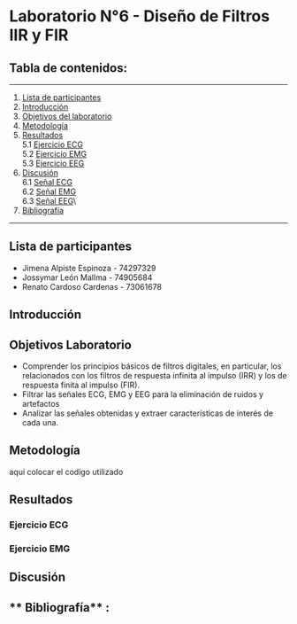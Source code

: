 # Laboratorio N°6 - Diseño de Filtros IIR y FIR 

## Tabla de contenidos:
 __________________________________________________________________________________________________
1. [Lista de participantes](#t1)
2. [Introducción](#t2)
3. [Objetivos del laboratorio](#t3)
4. [Metodología](#t4)
6. [Resultados](#t5)\
   5.1 [Ejercicio ECG](#t6)\
   5.2 [Ejercicio EMG ](#t7)\
   5.3 [Ejercicio EEG](#t8)
7. [Discusión](#t9)\
   6.1 [Señal ECG](#t10)\
   6.2 [Señal EMG](#t11)\
   6.3 [Señal EEG](#t12)\
8. [Bibliografía](#t13)
__________________________________________________________________________________________________
## **Lista de participantes** <a name = "t1"></a>
* Jimena Alpiste Espinoza - 74297329
* Jossymar León Mallma - 74905684
* Renato Cardoso Cardenas - 73061678


## Introducción  <a name = "t2"></a>




## **Objetivos  Laboratorio** <a name = "t3"></a>
* Comprender los principios básicos de filtros digitales, en particular, los relacionados con los filtros de respuesta infinita al impulso (IRR) y los de respuesta finita al impulso (FIR).
* Filtrar las señales ECG, EMG y EEG para la eliminación de ruidos y artefactos
* Analizar las señales obtenidas y extraer características de interés de cada una. 
  
## Metodología <a name="t4"></a>
aqui colocar el codigo utilizado 




## Resultados   <a name="t5"></a>

### **Ejercicio ECG** <a name="t6"></a>


### **Ejercicio EMG** <a name="t7"></a>


## Discusión <a name="t8"></a>





## ** Bibliografía** : <a name="t12"></a>








